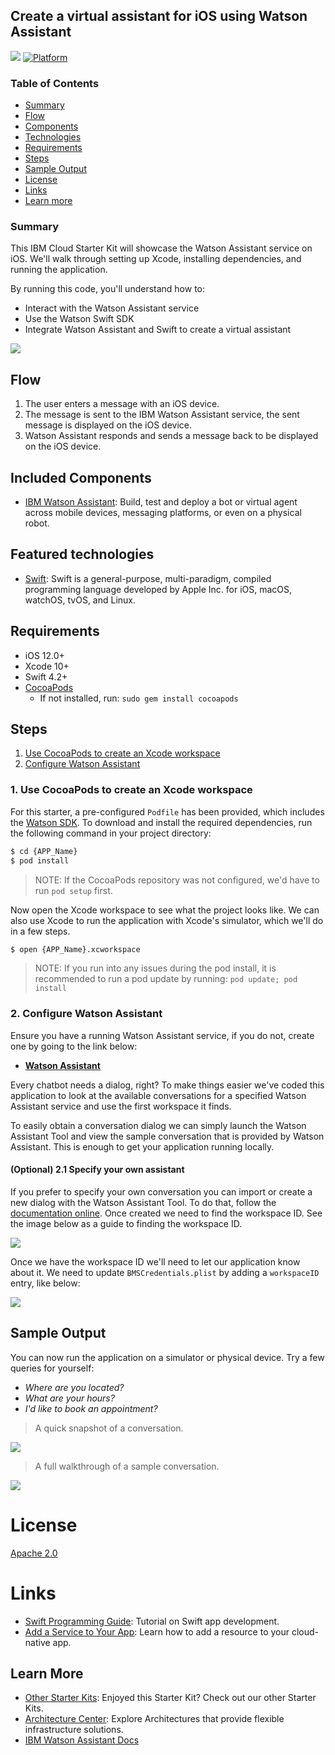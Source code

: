 ## Create a virtual assistant for iOS using Watson Assistant

[![](https://img.shields.io/badge/IBM%20Cloud-powered-blue.svg)](https://cloud.ibm.com)
[![Platform](https://img.shields.io/badge/platform-ios_swift-lightgrey.svg?style=flat)](https://developer.apple.com/swift/)

### Table of Contents

* [Summary](#summary)
* [Flow](#flow)
* [Components](#included-components)
* [Technologies](#featured-technologies)
* [Requirements](#requirements)
* [Steps](#steps)
* [Sample Output](#sample-output)
* [License](#license)
* [Links](#links)
* [Learn more](#learn-more)

### Summary

This IBM Cloud Starter Kit will showcase the Watson Assistant service on iOS. We'll walk through setting up Xcode, installing dependencies, and running the application.

By running this code, you'll understand how to:

* Interact with the Watson Assistant service
* Use the Watson Swift SDK
* Integrate Watson Assistant and Swift to create a virtual assistant

![](https://raw.githubusercontent.com/IBM/pattern-utils/master/virtual-assistant-for-ios/architecture.png)

## Flow

1. The user enters a message with an iOS device.
2. The message is sent to the IBM Watson Assistant service, the sent message is displayed on the iOS device.
3. Watson Assistant responds and sends a message back to be displayed on the iOS device.

## Included Components

* [IBM Watson Assistant](https://www.ibm.com/watson/developercloud/assistant.html): Build, test and deploy a bot or virtual agent across mobile devices, messaging platforms, or even on a physical robot.

## Featured technologies

* [Swift](https://www.ibm.com/cloud/swift): Swift is a general-purpose, multi-paradigm, compiled programming language developed by Apple Inc. for iOS, macOS, watchOS, tvOS, and Linux.

## Requirements

* iOS 12.0+
* Xcode 10+
* Swift 4.2+
* [CocoaPods](https://cocoapods.org/)
    * If not installed, run: `sudo gem install cocoapods`

## Steps

1. [Use CocoaPods to create an Xcode workspace](#1-use-cocoapods-to-create-an-xcode-workspace)
2. [Configure Watson Assistant](#3-configure-watson-assistant)

### 1. Use CocoaPods to create an Xcode workspace

For this starter, a pre-configured `Podfile` has been provided, which includes the [Watson SDK](https://github.com/watson-developer-cloud/swift-sdk). To download and install the required dependencies, run the following command in your project directory:

```bash
$ cd {APP_Name}
$ pod install
```

> NOTE: If the CocoaPods repository was not configured, we'd have to run `pod setup` first.

Now open the Xcode workspace to see what the project looks like. We can also use Xcode to run the application with Xcode's simulator, which we'll do in a few steps.

```bash
$ open {APP_Name}.xcworkspace
```

> NOTE: If you run into any issues during the pod install, it is recommended to run a pod update by running: `pod update; pod install`


### 2. Configure Watson Assistant

Ensure you have a running Watson Assistant service, if you do not, create one by going to the link below:

  * [**Watson Assistant**](https://cloud.ibm.com/catalog/services/assistant)

Every chatbot needs a dialog, right? To make things easier we've coded this application to look at the available conversations for a specified Watson Assistant service and use the first workspace it finds.

To easily obtain a conversation dialog we can simply launch the Watson Assistant Tool and view the sample conversation that is provided by Watson Assistant. This is enough to get your application running locally.

#### (Optional) 2.1 Specify your own assistant

If you prefer to specify your own conversation you can import or create a new dialog with the Watson Assistant Tool. To do that, follow the [documentation online](https://cloud.ibm.com/docs/services/assistant/dialog-build.html). Once created we need to find the workspace ID. See the image below as a guide to finding the workspace ID.

![](https://raw.githubusercontent.com/IBM/pattern-utils/master/watson-assistant/assistant-workspace-id.gif)

Once we have the workspace ID we'll need to let our application know about it. We need to update `BMSCredentials.plist` by adding a `workspaceID` entry, like below:

![](https://raw.githubusercontent.com/IBM/pattern-utils/master/virtual-assistant-for-ios/workspaceID.png)

## Sample Output

You can now run the application on a simulator or physical device. Try a few queries for yourself:

* _Where are you located?_
* _What are your hours?_
* _I'd like to book an appointment?_

> A quick snapshot of a conversation.

![](https://raw.githubusercontent.com/IBM/pattern-utils/master/virtual-assistant-for-ios/output11.png)

> A full walkthrough of a sample conversation.

![](https://raw.githubusercontent.com/IBM/pattern-utils/master/virtual-assistant-for-ios/output.gif)

# License

[Apache 2.0](LICENSE)

# Links

* [Swift Programming Guide](https://cloud.ibm.com/docs/swift/index.html#set_up): Tutorial on Swift app development.
* [Add a Service to Your App](https://cloud.ibm.com/docs/apps/reqnsi.html#add_service): Learn how to add a resource to your cloud-native app.

## Learn More

* [Other Starter Kits](https://cloud.ibm.com/developer/appservice/starter-kits/): Enjoyed this Starter Kit? Check out our other Starter Kits.
* [Architecture Center](https://cloud.ibm.com/cloud/garage/architectures): Explore Architectures that provide flexible infrastructure solutions.
* [IBM Watson Assistant Docs](https://cloud.ibm.com/docs/services/assistant/getting-started.html#gettingstarted)
